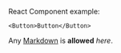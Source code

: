 React Component example:

    <Button>Button</Button>

Any [Markdown](http://daringfireball.net/projects/markdown/) is **allowed** _here_.